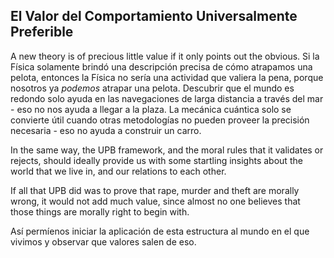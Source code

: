 ## El Valor del Comportamiento Universalmente Preferible

A new theory is of precious little value if it only points out the obvious. Si la Física solamente brindó una descripción precisa de cómo atrapamos una pelota, entonces la Física no sería una actividad que valiera la pena, porque nosotros ya *podemos* atrapar una pelota. Descubrir que el mundo es redondo solo ayuda en las navegaciones de larga distancia a través del mar - eso no nos ayuda a llegar a la plaza. La mecánica cuántica solo se convierte útil cuando otras metodologías no pueden proveer la precisión necesaria - eso no ayuda a construir un carro.

In the same way, the UPB framework, and the moral rules that it validates or rejects, should ideally provide us with some startling insights about the world that we live in, and our relations to each other.

If all that UPB did was to prove that rape, murder and theft are morally wrong, it would not add much value, since almost no one believes that those things are morally right to begin with.

Así permíenos iniciar la aplicación de esta estructura al mundo en el que vivimos y observar que valores salen de eso.